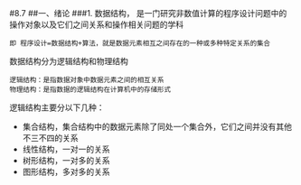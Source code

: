#8.7 
##一、绪论
###1. 数据结构，
是一门研究非数值计算的程序设计问题中的操作对象以及它们之间关系和操作相关问题的学科

	即 程序设计=数据结构+算法，就是数据元素相互之间存在的一种或多种特定关系的集合
数据结构分为逻辑结构和物理结构

	逻辑结构：是指数据对象中数据元素之间的相互关系
	物理结构：是指数据的逻辑结构在计算机中的存储形式
逻辑结构主要分以下几种：

- 集合结构，集合结构中的数据元素除了同处一个集合外，它们之间并没有其他不三不四的关系
- 线性结构，一对一的关系
- 树形结构，一对多的关系
- 图形结构，多对多的关系
